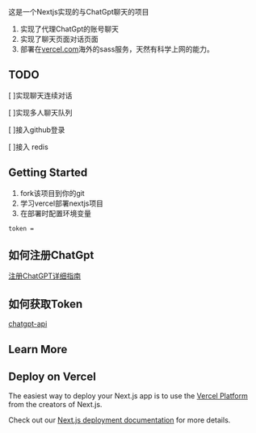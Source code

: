 这是一个Nextjs实现的与ChatGpt聊天的项目
1. 实现了代理ChatGpt的账号聊天
2. 实现了聊天页面对话页面
3. 部署在[vercel.com](https://vercel.com/dashboard)海外的sass服务，天然有科学上网的能力。


## TODO

[ ]实现聊天连续对话

[ ]实现多人聊天队列

[ ]接入github登录

[ ]接入 redis

## Getting Started

1. fork该项目到你的git
2. 学习vercel部署nextjs项目
3. 在部署时配置环境变量
```
token = 
```

## 如何注册ChatGpt
[注册ChatGPT详细指南](https://blog.ijike.wang/article/ChatGPT)


## 如何获取Token
[chatgpt-api](https://github.com/transitive-bullshit/chatgpt-api)

## Learn More



## Deploy on Vercel

The easiest way to deploy your Next.js app is to use the [Vercel Platform](https://vercel.com/new?utm_medium=default-template&filter=next.js&utm_source=create-next-app&utm_campaign=create-next-app-readme) from the creators of Next.js.

Check out our [Next.js deployment documentation](https://nextjs.org/docs/deployment) for more details.
